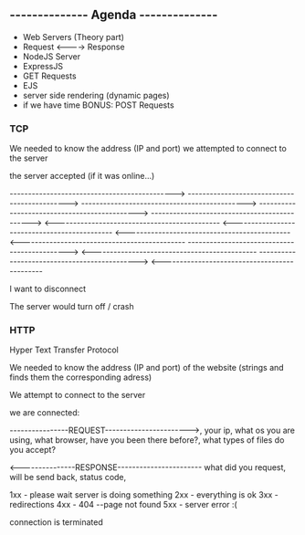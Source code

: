 ## -------------- Agenda --------------

- Web Servers (Theory part)
- Request <----> Response
- NodeJS Server
- ExpressJS
- GET Requests
- EJS
- server side rendering (dynamic pages)
- if we have time BONUS: POST Requests 



### TCP 

We needed to know the address (IP and port)
we attempted to connect to the server

the server accepted (if it was online...)

--------------------------------------------->
--------------------------------------------->
--------------------------------------------->
--------------------------------------------->
--------------------------------------------->
<---------------------------------------------
<---------------------------------------------
<---------------------------------------------
<---------------------------------------------
--------------------------------------------->
<---------------------------------------------
--------------------------------------------->
<---------------------------------------------


I want to disconnect 

The server would turn off / crash 


### HTTP

Hyper Text Transfer Protocol 


We needed to know the address (IP and port) of the website (strings and finds them the corresponding adress)

We attempt to connect to the server 

we are connected:

----------------REQUEST----------------------->, your ip, what os you are using, what browser, have you been there before?, what types of files do you accept?

<---------------RESPONSE----------------------- what did you request, will be send back, status code, 

1xx - please wait server is doing something
2xx - everything is ok 
3xx - redirections
4xx - 404 --page not found 
5xx - server error :(

connection is terminated